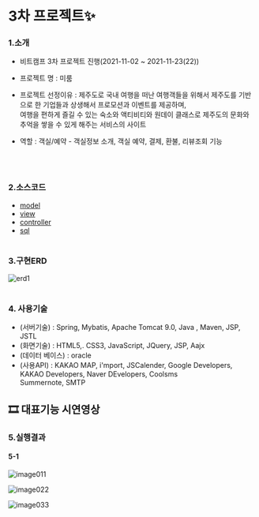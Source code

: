 # 3차 프로젝트✨
### 1.소개
   - 비트캠프 3차 프로젝트 진행(2021-11-02 ~ 2021-11-23(22))
   - 프로젝트 명 : 미룸
   - 프로젝트 선정이유 : 제주도로 국내 여행을 떠난 여행객들을 위해서 제주도를 기반으로 한 기업들과 상생해서 프로모션과 이벤트를 제공하며,<br>
   여행을 편하게 즐길 수 있는 숙소와 액티비티와 원데이 클래스로 제주도의 문화와 추억을 쌓을 수 있게 해주는 서비스의 사이트

   - 역할 : 객실/예약 - 객실정보 소개, 객실 예약, 결제, 환불, 리뷰조회 기능 <br>
      
<br><br>               
### 2.소스코드
  * [model](/MeRoom/src/main/java/com/spring/mr/vo/)
  * [view](/MeRoom/src/main/webapp/views/)
  * [controller](/MeRoom/src/main/java/com/spring/mr/controller/)
  * [sql](/MeRoom/sql/)
<br><br>
### 3.구현ERD
![erd1](https://user-images.githubusercontent.com/68181461/145713623-123352d9-9a9b-42a1-a108-730a0c2230dc.png)
<br><br>

### 4. 사용기술
  * (서버기술) : Spring, Mybatis, Apache Tomcat 9.0, Java , Maven, JSP, JSTL
  * (화면기술) : HTML5,. CSS3, JavaScript, JQuery, JSP, Aajx
  * (데이터 베이스) : oracle
  * (사용API) : KAKAO MAP, i'mport, JSCalender, Google Developers, KAKAO Developers, Naver DEvelopers, Coolsms<br>
          Summernote, SMTP 

<h2 id="시연영상"> 🎞 대표기능 시연영상 </h2>

### 5.실행결과

#### 5-1 
![image011](https://user-images.githubusercontent.com/68181461/145716385-586e7b55-605d-4602-b6d7-9613a9e7897b.gif)

![image022](https://user-images.githubusercontent.com/68181461/145716568-ce98a554-724b-48bb-af5c-97a29df45166.gif)

![image033](https://user-images.githubusercontent.com/68181461/145716997-a2fc0c90-2773-4916-8513-255f9eb161f0.gif)




